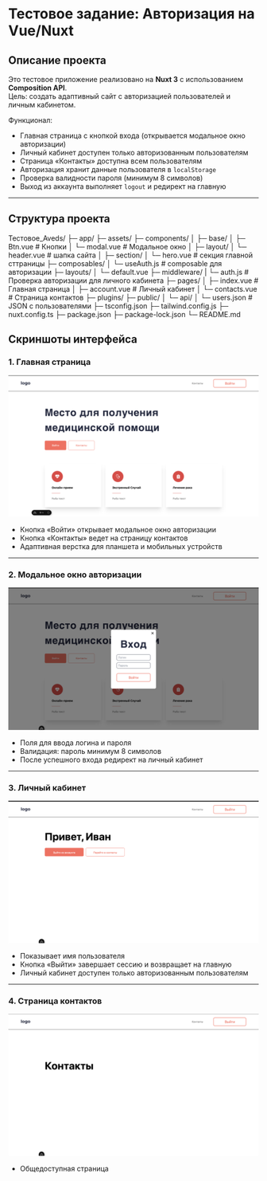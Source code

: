 # Тестовое задание: Авторизация на Vue/Nuxt

## Описание проекта

Это тестовое приложение реализовано на **Nuxt 3** с использованием **Composition API**.  
Цель: создать адаптивный сайт с авторизацией пользователей и личным кабинетом.

Функционал:  
- Главная страница с кнопкой входа (открывается модальное окно авторизации)  
- Личный кабинет доступен только авторизованным пользователям  
- Страница «Контакты» доступна всем пользователям  
- Авторизация хранит данные пользователя в `localStorage`  
- Проверка валидности пароля (минимум 8 символов)  
- Выход из аккаунта выполняет `logout` и редирект на главную  

---

## Структура проекта
 Тестовое_Aveds/
├─ app/
├─ assets/
├─ components/
│ ├─ base/
│   ├─ Btn.vue # Кнопки
│   └─ modal.vue # Модальное окно
│ ├─ layout/
│   └─ header.vue # шапка сайта
│ ├─ section/
│   └─ hero.vue # секция главной сттраницы
├─ composables/
│ └─ useAuth.js # composable для авторизации
├─ layouts/
│ └─ default.vue 
├─ middleware/
| └─ auth.js # Проверка авторизации для личного кабинета
├─ pages/
│ ├─ index.vue # Главная страница
│ ├─ account.vue # Личный кабинет
│ └─ contacts.vue # Страница контактов
├─ plugins/
├─ public/
│ └─ api/
│   └─ users.json # JSON с пользователями
├─ tsconfig.json
├─ tailwind.config.js
├─ nuxt.config.ts
├─ package.json
├─ package-lock.json
└─ README.md

## Скриншоты интерфейса

### 1. Главная страница

![Главная страница](screenshots/home.png)

- Кнопка «Войти» открывает модальное окно авторизации
- Кнопка «Контакты» ведет на страницу контактов
- Адаптивная верстка для планшета и мобильных устройств

---

### 2. Модальное окно авторизации

![Модальное окно](screenshots/modal.png)

- Поля для ввода логина и пароля
- Валидация: пароль минимум 8 символов
- После успешного входа редирект на личный кабинет

---

### 3. Личный кабинет

![Личный кабинет](screenshots/account.png)

- Показывает имя пользователя
- Кнопка «Выйти» завершает сессию и возвращает на главную
- Личный кабинет доступен только авторизованным пользователям

---

### 4. Страница контактов

![Страница контактов](screenshots/contacts.png)

- Общедоступная страница

